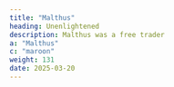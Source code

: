 ```yaml
---
title: "Malthus"
heading: Unenlightened
description: Malthus was a free trader
a: "Malthus"
c: "maroon"
weight: 131
date: 2025-03-20
---
```



